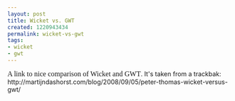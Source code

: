 ```yaml
---
layout: post
title: Wicket vs. GWT
created: 1220943434
permalink: wicket-vs-gwt
tags:
- wicket
- gwt
---
```

<p><meta http-equiv="Content-Type" content="text/html; charset=utf-8"><meta name="ProgId" content="Word.Document"><meta name="Generator" content="Microsoft Word 11"><meta name="Originator" content="Microsoft Word 11"><link rel="File-List" href="file:///C:\DOCUME~1\Admin\LOCALS~1\Temp\msohtml1\01\clip_filelist.xml" /><!--[if gte mso 9]><xml>
 <w:WordDocument>
  <w:View>Normal</w:View>
  <w:Zoom>0</w:Zoom>
  <w:PunctuationKerning />
  <w:ValidateAgainstSchemas />
  <w:SaveIfXMLInvalid>false</w:SaveIfXMLInvalid>
  <w:IgnoreMixedContent>false</w:IgnoreMixedContent>
  <w:AlwaysShowPlaceholderText>false</w:AlwaysShowPlaceholderText>
  <w:Compatibility>
   <w:BreakWrappedTables />
   <w:SnapToGridInCell />
   <w:WrapTextWithPunct />
   <w:UseAsianBreakRules />
   <w:DontGrowAutofit />
  </w:Compatibility>
  <w:BrowserLevel>MicrosoftInternetExplorer4</w:BrowserLevel>
 </w:WordDocument>
</xml><![endif]--><!--[if gte mso 9]><xml>
 <w:LatentStyles DefLockedState="false" LatentStyleCount="156">
 </w:LatentStyles>
</xml><![endif]--><style type="text/css">
<!--
 /* Style Definitions */
 p.MsoNormal, li.MsoNormal, div.MsoNormal
	{mso-style-parent:"";
	margin:0in;
	margin-bottom:.0001pt;
	mso-pagination:widow-orphan;
	font-size:12.0pt;
	font-family:"Times New Roman";
	mso-fareast-font-family:"Times New Roman";}
@page Section1
	{size:8.5in 11.0in;
	margin:1.0in 1.25in 1.0in 1.25in;
	mso-header-margin:.5in;
	mso-footer-margin:.5in;
	mso-paper-source:0;}
div.Section1
	{page:Section1;}
-->
</style><!--[if gte mso 10]>
<style>
 /* Style Definitions */
 table.MsoNormalTable
	{mso-style-name:"Table Normal";
	mso-tstyle-rowband-size:0;
	mso-tstyle-colband-size:0;
	mso-style-noshow:yes;
	mso-style-parent:"";
	mso-padding-alt:0in 5.4pt 0in 5.4pt;
	mso-para-margin:0in;
	mso-para-margin-bottom:.0001pt;
	mso-pagination:widow-orphan;
	font-size:10.0pt;
	font-family:"Times New Roman";
	mso-ansi-language:#0400;
	mso-fareast-language:#0400;
	mso-bidi-language:#0400;}
</style>
<![endif]--><span style="font-size: 12pt; font-family: &quot;Times New Roman&quot;;">A link to nice comparison of Wicket and GWT</span>. It's taken from a trackbak: http://martijndashorst.com/blog/2008/09/05/peter-thomas-wicket-versus-gwt/</meta></meta></meta></meta></p>
